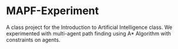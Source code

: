 # MAPF-Experiment
A class project for the Introduction to Artificial Intelligence class. We experimented with multi-agent path finding using A* Algorithm with constraints on agents. 
